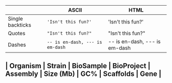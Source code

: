 |                |ASCII                          |HTML                         |
|----------------|-------------------------------|-----------------------------|
|Single backticks|`'Isn't this fun?'`            |'Isn't this fun?'            |
|Quotes          |`"Isn't this fun?"`            |"Isn't this fun?"            |
|Dashes          |`-- is en-dash, --- is em-dash`|-- is en-dash, --- is em-dash|

| Organism | Strain | BioSample | BioProject | Assembly | Size (Mb) | GC% | Scaffolds | Gene |
-------------
<!--stackedit_data:
eyJoaXN0b3J5IjpbOTkwMzEzNDUzLC0yMDM3NTI3NDIsLTE1MD
QzMzQxMTMsLTY0NjQ4NTQzMSw0OTc4MTg4MTBdfQ==
-->